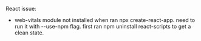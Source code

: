 React issue:
- web-vitals module not installed when ran npx create-react-app. need to run it with --use-npm flag. first
ran npm uninstall react-scripts to get a clean state.
